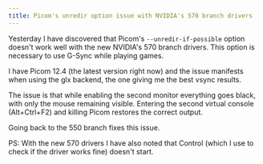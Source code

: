 ```yaml
---
title: Picom's unredir option issue with NVIDIA's 570 branch drivers
---
```


Yesterday I have discovered that Picom's `--unredir-if-possible` option doesn't work well with the new NVIDIA's 570 branch drivers.
This option is necessary to use G-Sync while playing games.

I have Picom 12.4 (the latest version right now) and the issue manifests when using the glx backend, the one giving me the best vsync results.

The issue is that while enabling the second monitor everything goes black, with only the mouse remaining visible.
Entering the second virtual console (Alt+Ctrl+F2) and killing Picom restores the correct output.

Going back to the 550 branch fixes this issue.

PS: With the new 570 drivers I have also noted that Control (which I use to check if the driver works fine) doesn't start.
